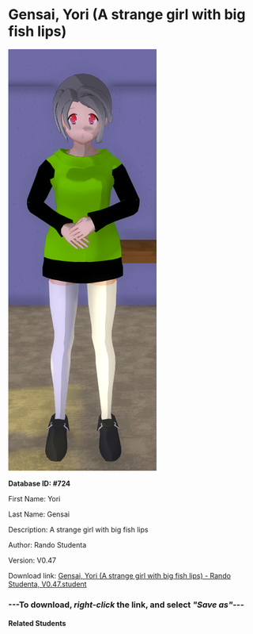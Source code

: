 # Gensai, Yori (A strange girl with big fish lips)

<img src="Files/Gensai, Yori (A strange girl with big fish lips).png" title="Gensai, Yori (A strange girl with big fish lips) - Rando Studenta, V0.47">

**Database ID: #724**

First Name: Yori

Last Name: Gensai

Description: A strange girl with big fish lips

Author: Rando Studenta

Version: V0.47

Download link: <a href="https://raw.githubusercontent.com/Arbiter1223/Daigaku-Gurashi-Custom-Students/master/Students/Files/Gensai%2C%20Yori%20(A%20strange%20girl%20with%20big%20fish%20lips)%20-%20Rando%20Studenta%2C%20V0.47.student">Gensai, Yori (A strange girl with big fish lips) - Rando Studenta, V0.47.student</a>

### ---**To download, _right-click_ the link, and select _"Save as"_**---

#### Related Students

